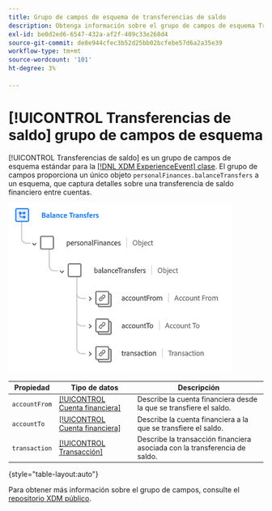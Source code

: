```yaml
---
title: Grupo de campos de esquema de transferencias de saldo
description: Obtenga información sobre el grupo de campos de esquema Transferencias de saldo.
exl-id: be0d2ed6-6547-432a-af2f-409c33e268d4
source-git-commit: de8e944cfec3b52d25bb02bcfebe57d6a2a35e39
workflow-type: tm+mt
source-wordcount: '101'
ht-degree: 3%

---
```


# [!UICONTROL Transferencias de saldo] grupo de campos de esquema

[!UICONTROL Transferencias de saldo] es un grupo de campos de esquema estándar para la [[!DNL XDM ExperienceEvent] clase](../../classes/experienceevent.md). El grupo de campos proporciona un único objeto `personalFinances.balanceTransfers` a un esquema, que captura detalles sobre una transferencia de saldo financiero entre cuentas.

![](../../images/field-groups/balance-transfers.png)

| Propiedad | Tipo de datos | Descripción |
| --- | --- | --- |
| `accountFrom` | [[!UICONTROL Cuenta financiera]](../../data-types/financial-account.md) | Describe la cuenta financiera desde la que se transfiere el saldo. |
| `accountTo` | [[!UICONTROL Cuenta financiera]](../../data-types/financial-account.md) | Describe la cuenta financiera a la que se transfiere el saldo. |
| `transaction` | [[!UICONTROL Transacción]](../../data-types/transaction.md) | Describe la transacción financiera asociada con la transferencia de saldo. |

{style="table-layout:auto"}

Para obtener más información sobre el grupo de campos, consulte el [repositorio XDM público](https://github.com/adobe/xdm/blob/master/docs/reference/fieldgroups/experience-event/industry-verticals/experienceevent-balance-transfers.schema.json).
